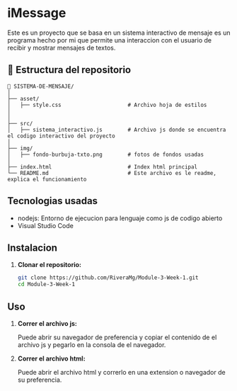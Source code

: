 # iMessage

Este es un proyecto que se basa en un sistema interactivo de mensaje es un programa hecho por mi que permite una interaccion con el usuario de recibir y mostrar mensajes de textos.



## 📁 Estructura del repositorio

```
📁 SISTEMA-DE-MENSAJE/                    
│                                    
├── asset/ 
│   ├── style.css                     # Archivo hoja de estilos
│                                     
│
├── src/ 
│   ├── sistema_interactivo.js        # Archivo js donde se encuentra el codigo interactivo del proyecto
│
├── img/ 
│   ├── fondo-burbuja-txto.png        # fotos de fondos usadas
│
├── index.html                        # Index html principal
└── README.md                         # Este archivo es le readme, explica el funcionamiento
```

## Tecnologias usadas
- nodejs: Entorno de ejecucion para lenguaje como js de codigo abierto
- Visual Studio Code

## Instalacion

1. **Clonar el repositorio:**

   ```bash
   git clone https://github.com/RiveraMg/Module-3-Week-1.git
   cd Module-3-Week-1
   ```
## Uso

1. **Correr el archivo js:**

   Puede abrir su navegador de preferencia y copiar el contenido de el archivo js y pegarlo en la consola de el navegador.
   

1. **Correr el archivo html:**

    Puede abrir el archivo html y correrlo en una extension o navegador de su preferencia.
